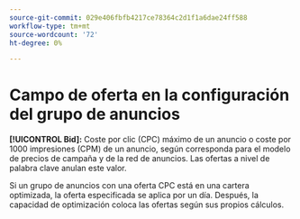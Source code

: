 ```yaml
---
source-git-commit: 029e406fbfb4217ce78364c2d1f1a6dae24ff588
workflow-type: tm+mt
source-wordcount: '72'
ht-degree: 0%

---
```

# Campo de oferta en la configuración del grupo de anuncios

**[!UICONTROL Bid]:** Coste por clic (CPC) máximo de un anuncio o coste por 1000 impresiones (CPM) de un anuncio, según corresponda para el modelo de precios de campaña y de la red de anuncios. Las ofertas a nivel de palabra clave anulan este valor.

Si un grupo de anuncios con una oferta CPC está en una cartera optimizada, la oferta especificada se aplica por un día. Después, la capacidad de optimización coloca las ofertas según sus propios cálculos.
